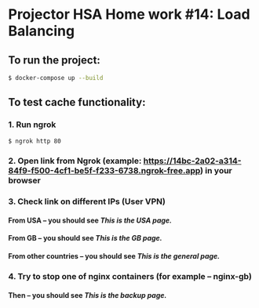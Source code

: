 # Projector HSA Home work #14: Load Balancing

## To run the project:

```bash
$ docker-compose up --build
```

## To test cache functionality:

### 1. Run ngrok

```bash
$ ngrok http 80
```

### 2. Open link from Ngrok (example: https://14bc-2a02-a314-84f9-f500-4cf1-be5f-f233-6738.ngrok-free.app) in your browser

### 3. Check link on different IPs (User VPN)

#### From USA – you should see _This is the USA page._

#### From GB – you should see _This is the GB page._

#### From other countries – you should see _This is the general page._

### 4. Try to stop one of nginx containers (for example – nginx-gb)

#### Then – you should see _This is the backup page._
